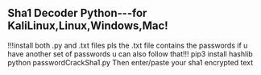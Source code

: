 Sha1 Decoder Python---for KaliLinux,Linux,Windows,Mac!
----------------------------------------
!!!install both .py and .txt files pls the .txt file contains the passwords if u have another set of passwords u can also follow that!!! 
pip3 install hashlib
python passwordCrackSha1.py
Then enter/paste your sha1 encrypted text
